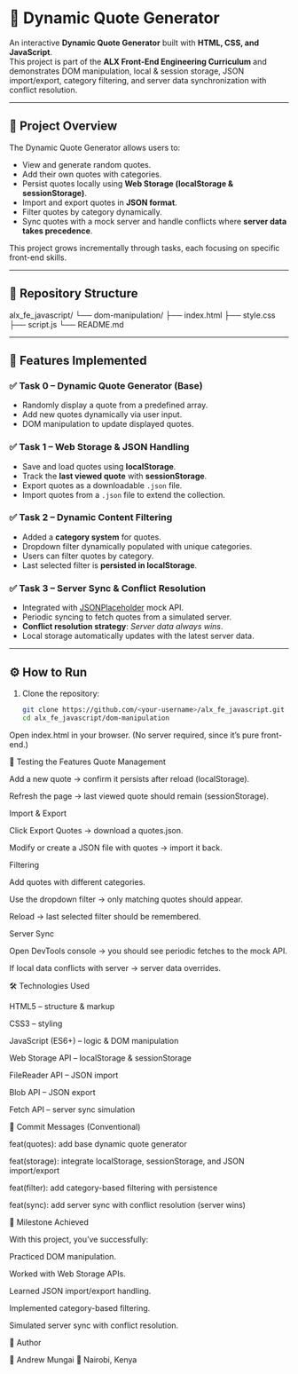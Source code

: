 # 📜 Dynamic Quote Generator

An interactive **Dynamic Quote Generator** built with **HTML, CSS, and JavaScript**.  
This project is part of the **ALX Front-End Engineering Curriculum** and demonstrates DOM manipulation, local & session storage, JSON import/export, category filtering, and server data synchronization with conflict resolution.

---

## 🚀 Project Overview

The Dynamic Quote Generator allows users to:
- View and generate random quotes.
- Add their own quotes with categories.
- Persist quotes locally using **Web Storage (localStorage & sessionStorage)**.
- Import and export quotes in **JSON format**.
- Filter quotes by category dynamically.
- Sync quotes with a mock server and handle conflicts where **server data takes precedence**.

This project grows incrementally through tasks, each focusing on specific front-end skills.

---

## 📂 Repository Structure

alx_fe_javascript/
└── dom-manipulation/
├── index.html
├── style.css
├── script.js
└── README.md

---

## 📝 Features Implemented

### ✅ Task 0 – Dynamic Quote Generator (Base)
- Randomly display a quote from a predefined array.
- Add new quotes dynamically via user input.
- DOM manipulation to update displayed quotes.

### ✅ Task 1 – Web Storage & JSON Handling
- Save and load quotes using **localStorage**.
- Track the **last viewed quote** with **sessionStorage**.
- Export quotes as a downloadable `.json` file.
- Import quotes from a `.json` file to extend the collection.

### ✅ Task 2 – Dynamic Content Filtering
- Added a **category system** for quotes.
- Dropdown filter dynamically populated with unique categories.
- Users can filter quotes by category.
- Last selected filter is **persisted in localStorage**.

### ✅ Task 3 – Server Sync & Conflict Resolution
- Integrated with [JSONPlaceholder](https://jsonplaceholder.typicode.com/) mock API.
- Periodic syncing to fetch quotes from a simulated server.
- **Conflict resolution strategy**: *Server data always wins*.
- Local storage automatically updates with the latest server data.

---

## ⚙️ How to Run

1. Clone the repository:
   ```bash
   git clone https://github.com/<your-username>/alx_fe_javascript.git
   cd alx_fe_javascript/dom-manipulation
Open index.html in your browser.
(No server required, since it’s pure front-end.)

🧪 Testing the Features
Quote Management

Add a new quote → confirm it persists after reload (localStorage).

Refresh the page → last viewed quote should remain (sessionStorage).

Import & Export

Click Export Quotes → download a quotes.json.

Modify or create a JSON file with quotes → import it back.

Filtering

Add quotes with different categories.

Use the dropdown filter → only matching quotes should appear.

Reload → last selected filter should be remembered.

Server Sync

Open DevTools console → you should see periodic fetches to the mock API.

If local data conflicts with server → server data overrides.

🛠️ Technologies Used

HTML5 – structure & markup

CSS3 – styling

JavaScript (ES6+) – logic & DOM manipulation

Web Storage API – localStorage & sessionStorage

FileReader API – JSON import

Blob API – JSON export

Fetch API – server sync simulation

📌 Commit Messages (Conventional)

feat(quotes): add base dynamic quote generator

feat(storage): integrate localStorage, sessionStorage, and JSON import/export

feat(filter): add category-based filtering with persistence

feat(sync): add server sync with conflict resolution (server wins)

🌟 Milestone Achieved

With this project, you’ve successfully:

Practiced DOM manipulation.

Worked with Web Storage APIs.

Learned JSON import/export handling.

Implemented category-based filtering.

Simulated server sync with conflict resolution.

📧 Author

👤 Andrew Mungai
📍 Nairobi, Kenya